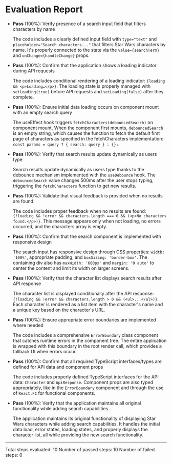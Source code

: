 # Evaluation Report

- **Pass** (100%): Verify presence of a search input field that filters characters by name
  
  The code includes a clearly defined input field with `type="text"` and `placeholder="Search characters..."` that filters Star Wars characters by name. It's properly connected to the state via the `value={searchTerm}` and `onChange={handleChange}` props.

- **Pass** (100%): Confirm that the application shows a loading indicator during API requests
  
  The code includes conditional rendering of a loading indicator: `{loading && <p>Loading…</p>}`. The loading state is properly managed with `setLoading(true)` before API requests and `setLoading(false)` after they complete.

- **Pass** (100%): Ensure initial data loading occurs on component mount with an empty search query
  
  The useEffect hook triggers `fetchCharacters(debouncedSearch)` on component mount. When the component first mounts, `debouncedSearch` is an empty string, which causes the function to fetch the default first page of characters as specified in the fetchCharacters implementation: `const params = query ? { search: query } : {};`.

- **Pass** (100%): Verify that search results update dynamically as users type
  
  Search results update dynamically as users type thanks to the debounce mechanism implemented with the `useDebounce` hook. The `debouncedSearch` value changes 500ms after the user stops typing, triggering the `fetchCharacters` function to get new results.

- **Pass** (100%): Validate that visual feedback is provided when no results are found
  
  The code includes proper feedback when no results are found: `{!loading && !error && characters.length === 0 && (<p>No characters found.</p>)}`. This message appears only when not loading, no errors occurred, and the characters array is empty.

- **Pass** (100%): Confirm that the search component is implemented with responsive design
  
  The search input has responsive design through CSS properties: `width: '100%'`, appropriate padding, and `boxSizing: 'border-box'`. The containing div also has `maxWidth: '600px'` and `margin: '0 auto'` to center the content and limit its width on larger screens.

- **Pass** (100%): Verify that the character list displays search results after API response
  
  The character list is displayed conditionally after the API response: `{!loading && !error && characters.length > 0 && (<ul>...</ul>)}`. Each character is rendered as a list item with the character's name and a unique key based on the character's URL.

- **Pass** (100%): Ensure appropriate error boundaries are implemented where needed
  
  The code includes a comprehensive `ErrorBoundary` class component that catches runtime errors in the component tree. The entire application is wrapped with this boundary in the root render call, which provides a fallback UI when errors occur.

- **Pass** (100%): Confirm that all required TypeScript interfaces/types are defined for API data and component props
  
  The code includes properly defined TypeScript interfaces for the API data: `Character` and `ApiResponse`. Component props are also typed appropriately, like in the `ErrorBoundary` component and through the use of `React.FC` for functional components.

- **Pass** (100%): Verify that the application maintains all original functionality while adding search capabilities
  
  The application maintains its original functionality of displaying Star Wars characters while adding search capabilities. It handles the initial data load, error states, loading states, and properly displays the character list, all while providing the new search functionality.

---

Total steps evaluated: 10
Number of passed steps: 10
Number of failed steps: 0